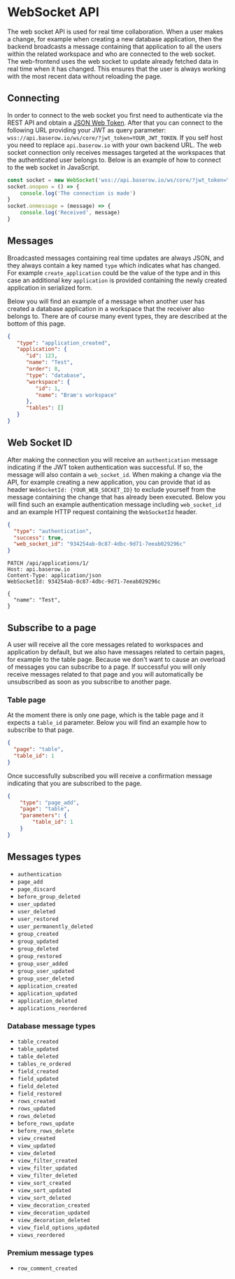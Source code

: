 # WebSocket API

The web socket API is used for real time collaboration. When a user makes a change, for
example when creating a new database application, then the backend broadcasts a message
containing that application to all the users within the related workspace and who are
connected to the web socket. The web-frontend uses the web socket to update already
fetched data in real time when it has changed. This ensures that the user is always
working with the most recent data without reloading the page.

## Connecting

In order to connect to the web socket you first need to authenticate via the REST API
and obtain a [JSON Web Token](https://jwt.io/). After that you can connect to the
following URL providing your JWT as query parameter: 
`wss://api.baserow.io/ws/core/?jwt_token=YOUR_JWT_TOKEN`. If you self host
you need to replace `api.baserow.io` with your own backend URL. The web socket
connection only receives messages targeted at the workspaces that the authenticated user
belongs to. Below is an example of how to connect to the web socket in JavaScript.

```javascript
const socket = new WebSocket('wss://api.baserow.io/ws/core/?jwt_token=YOUR_JWT_TOKEN')
socket.onopen = () => {
    console.log('The connection is made')
}
socket.onmessage = (message) => {
    console.log('Received', message)
}
```

## Messages

Broadcasted messages containing real time updates are always JSON, and they
always contain a key named `type` which indicates what has changed. For example
`create_application` could be the value of the type and in this case an additional key
`application` is provided containing the newly created application in serialized form.

Below you will find an example of a message when another user has created a database
application in a workspace that the receiver also belongs to. There are of course many event
types, they are described at the bottom of this page.

```json
{
   "type": "application_created",
   "application": {
      "id": 123,
      "name": "Test",
      "order": 8,
      "type": "database",
      "workspace": {
         "id": 1,
         "name": "Bram's workspace"
      },
      "tables": []
   }
}
```

## Web Socket ID

After making the connection you will receive an `authentication` message indicating if
the JWT token authentication was successful. If so, the message will also contain a
`web_socket_id`. When making a change via the API, for example creating a new
application, you can provide that id as header `WebSocketId: {YOUR_WEB_SOCKET_ID}` to
exclude yourself from the message containing the change that has already been executed.
Below you will find such an example authentication message including `web_socket_id`
and an example HTTP request containing the `WebSocketId` header.

```json
{
  "type": "authentication",
  "success": true,
  "web_socket_id": "934254ab-0c87-4dbc-9d71-7eeab029296c"
}
```

```
PATCH /api/applications/1/
Host: api.baserow.io
Content-Type: application/json
WebSocketId: 934254ab-0c87-4dbc-9d71-7eeab029296c

{
  "name": "Test",
}
```

## Subscribe to a page

A user will receive all the core messages related to workspaces and application by default,
but we also have messages related to certain pages, for example to the table page.
Because we don't want to cause an overload of messages you can subscribe to a page. If
successful you will only receive messages related to that page and you will
automatically be unsubscribed as soon as you subscribe to another page.

### Table page

At the moment there is only one page, which is the table page and it expects a
`table_id` parameter. Below you will find an example how to subscribe to that page.

```json
{
  "page": "table",
  "table_id": 1
}
```

Once successfully subscribed you will receive a confirmation message indicating that you
are subscribed to the page.

```json
{
    "type": "page_add",
    "page": "table",
    "parameters": {
        "table_id": 1
    }
}
```

## Messages types

* `authentication`
* `page_add`
* `page_discard`
* `before_group_deleted`
* `user_updated`
* `user_deleted`
* `user_restored`
* `user_permanently_deleted`
* `group_created`
* `group_updated`
* `group_deleted`
* `group_restored`
* `group_user_added`
* `group_user_updated`
* `group_user_deleted`
* `application_created`
* `application_updated`
* `application_deleted`
* `applications_reordered`

### Database message types

* `table_created`
* `table_updated`
* `table_deleted`
* `tables_re_ordered`
* `field_created`
* `field_updated`
* `field_deleted`
* `field_restored`
* `rows_created`
* `rows_updated`
* `rows_deleted`
* `before_rows_update`
* `before_rows_delete`
* `view_created`
* `view_updated`
* `view_deleted`
* `view_filter_created`
* `view_filter_updated`
* `view_filter_deleted`
* `view_sort_created`
* `view_sort_updated`
* `view_sort_deleted`
* `view_decoration_created`
* `view_decoration_updated`
* `view_decoration_deleted`
* `view_field_options_updated`
* `views_reordered`

### Premium message types

* `row_comment_created`
